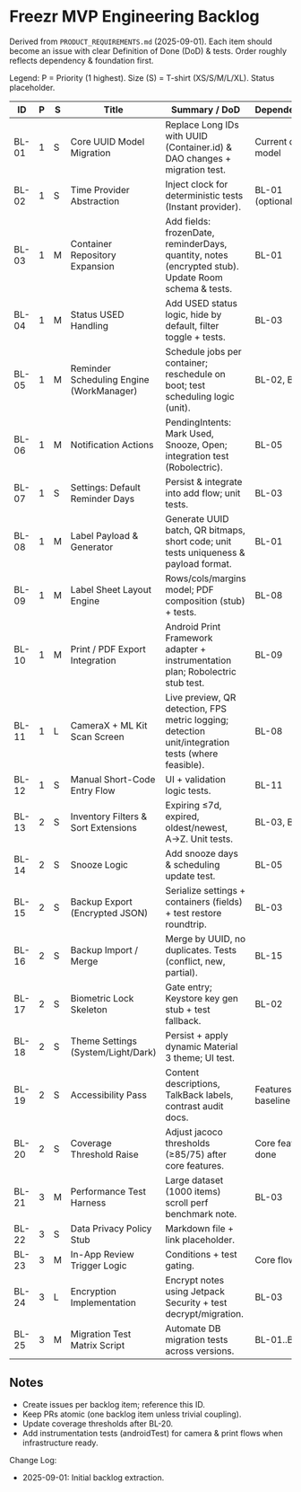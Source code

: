 # Freezr MVP Engineering Backlog

Derived from `PRODUCT_REQUIREMENTS.md` (2025-09-01). Each item should become an issue with clear Definition of Done (DoD) & tests. Order roughly reflects dependency & foundation first.

Legend: P = Priority (1 highest). Size (S) = T-shirt (XS/S/M/L/XL). Status placeholder.

| ID | P | S | Title | Summary / DoD | Dependencies |
|----|---|----|-------|---------------|--------------|
| BL-01 | 1 | S | Core UUID Model Migration | Replace Long IDs with UUID (Container.id) & DAO changes + migration test. | Current data model |
| BL-02 | 1 | S | Time Provider Abstraction | Inject clock for deterministic tests (Instant provider). | BL-01 (optional) |
| BL-03 | 1 | M | Container Repository Expansion | Add fields: frozenDate, reminderDays, quantity, notes (encrypted stub). Update Room schema & tests. | BL-01 |
| BL-04 | 1 | M | Status USED Handling | Add USED status logic, hide by default, filter toggle + tests. | BL-03 |
| BL-05 | 1 | M | Reminder Scheduling Engine (WorkManager) | Schedule jobs per container; reschedule on boot; test scheduling logic (unit). | BL-02, BL-03 |
| BL-06 | 1 | M | Notification Actions | PendingIntents: Mark Used, Snooze, Open; integration test (Robolectric). | BL-05 |
| BL-07 | 1 | S | Settings: Default Reminder Days | Persist & integrate into add flow; unit tests. | BL-03 |
| BL-08 | 1 | M | Label Payload & Generator | Generate UUID batch, QR bitmaps, short code; unit tests uniqueness & payload format. | BL-01 |
| BL-09 | 1 | M | Label Sheet Layout Engine | Rows/cols/margins model; PDF composition (stub) + tests. | BL-08 |
| BL-10 | 1 | M | Print / PDF Export Integration | Android Print Framework adapter + instrumentation plan; Robolectric stub test. | BL-09 |
| BL-11 | 1 | L | CameraX + ML Kit Scan Screen | Live preview, QR detection, FPS metric logging; detection unit/integration tests (where feasible). | BL-08 |
| BL-12 | 1 | S | Manual Short-Code Entry Flow | UI + validation logic tests. | BL-11 |
| BL-13 | 2 | S | Inventory Filters & Sort Extensions | Expiring ≤7d, expired, oldest/newest, A→Z. Unit tests. | BL-03, BL-04 |
| BL-14 | 2 | S | Snooze Logic | Add snooze days & scheduling update test. | BL-05 |
| BL-15 | 2 | S | Backup Export (Encrypted JSON) | Serialize settings + containers (fields) + test restore roundtrip. | BL-03 |
| BL-16 | 2 | S | Backup Import / Merge | Merge by UUID, no duplicates. Tests (conflict, new, partial). | BL-15 |
| BL-17 | 2 | S | Biometric Lock Skeleton | Gate entry; Keystore key gen stub + test fallback. | BL-02 |
| BL-18 | 2 | S | Theme Settings (System/Light/Dark) | Persist + apply dynamic Material 3 theme; UI test. |  |
| BL-19 | 2 | S | Accessibility Pass | Content descriptions, TalkBack labels, contrast audit docs. | Features baseline |
| BL-20 | 2 | S | Coverage Threshold Raise | Adjust jacoco thresholds (≥85/75) after core features. | Core features done |
| BL-21 | 3 | M | Performance Test Harness | Large dataset (1000 items) scroll perf benchmark note. | BL-03 |
| BL-22 | 3 | S | Data Privacy Policy Stub | Markdown file + link placeholder. |  |
| BL-23 | 3 | M | In-App Review Trigger Logic | Conditions + test gating. | Core flows |
| BL-24 | 3 | L | Encryption Implementation | Encrypt notes using Jetpack Security + test decrypt/migration. | BL-03 |
| BL-25 | 3 | M | Migration Test Matrix Script | Automate DB migration tests across versions. | BL-01..BL-04 |

## Notes
- Create issues per backlog item; reference this ID.
- Keep PRs atomic (one backlog item unless trivial coupling).
- Update coverage thresholds after BL-20.
- Add instrumentation tests (androidTest) for camera & print flows when infrastructure ready.

Change Log:
- 2025-09-01: Initial backlog extraction.
